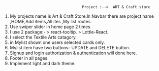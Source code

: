                                         Project :-->  ART & Craft store 

1. My projects name is Art & Craft Store.In Navbar there are project name ,HOME,Add items,All ites ,My list routes. 
2. Use swiper slider in home page 2 times.
3. I use 2 package:- 
                    > react-tooltip.
                    > Lottie-React.
3. I select the Textile Arts catagory.
4. in Mylist shown one users selected cards only.
5. Mylist item have two buttons- UPDATE and DELETE button.
6. Signup and login authorization & authentication will done here.
7. Footer in all pages.
8. Implement light and dark theme.



                                        
